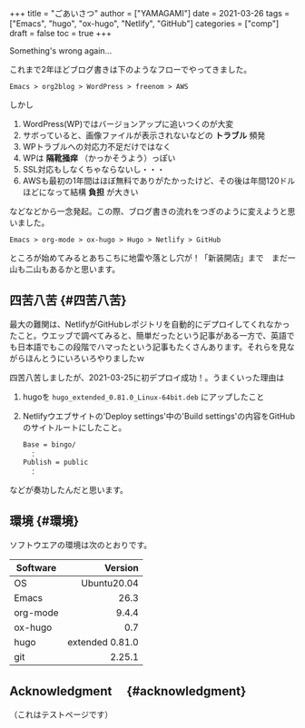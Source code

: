 +++
title = "ごあいさつ"
author = ["YAMAGAMI"]
date = 2021-03-26
tags = ["Emacs", "hugo", "ox-hugo", "Netlify", "GitHub"]
categories = ["comp"]
draft = false
toc = true
+++

Something's wrong again...

これまで2年ほどブログ書きは下のようなフローでやってきました。

```text
Emacs > org2blog > WordPress > freenom > AWS
```

しかし

1.  WordPress(WP)ではバージョンアップに追いつくのが大変
2.  サボっていると、画像ファイルが表示されないなどの **トラブル** 頻発
3.  WPトラブルへの対応力不足だけではなく
4.  WPは **隔靴掻痒** （かっかそうよう）っぽい
5.  SSL対応もしなくちゃならないし・・・
6.  AWSも最初の1年間はほぼ無料でありがたかったけど、その後は年間120ドルほどになって結構 **負担** が大きい

などなどから一念発起。この際、ブログ書きの流れをつぎのように変えようと思いました。

```text
Emacs > org-mode > ox-hugo > Hugo > Netlify > GitHub
```

ところが始めてみるとあちこちに地雷や落とし穴が！「新装開店」まで　まだ一山も二山もあるかと思います。


## 四苦八苦 {#四苦八苦}

最大の難関は、NetlifyがGitHubレポジトリを自動的にデプロイしてくれなかったこと。ウエッブで調べてみると、簡単だったという記事がある一方で、英語でも日本語でもこの段階でハマったという記事もたくさんあります。それらを見ながらほんとうにいろいろやりましたｗ

四苦八苦しましたが、2021-03-25に初デプロイ成功！。うまくいった理由は

1.  hugoを `hugo_extended_0.81.0_Linux-64bit.deb` にアップしたこと
2.  Netlifyウエブサイトの'Deploy settings'中の'Build settings'の内容をGitHubのサイトルートにしたこと。

    ```text
    Base = bingo/
    　：
    Publish = public
    　：
    ```

などが奏功したんだと思います。


## 環境 {#環境}

ソフトウエアの環境は次のとおりです。

| Software | Version         |
|----------|----------------:|
| OS       | Ubuntu20.04     |
| Emacs    | 26.3            |
| org-mode | 9.4.4           |
| ox-hugo  | 0.7             |
| hugo     | extended 0.81.0 |
| git      | 2.25.1          |


## Acknowledgment　 {#acknowledgment}

（これはテストページです）